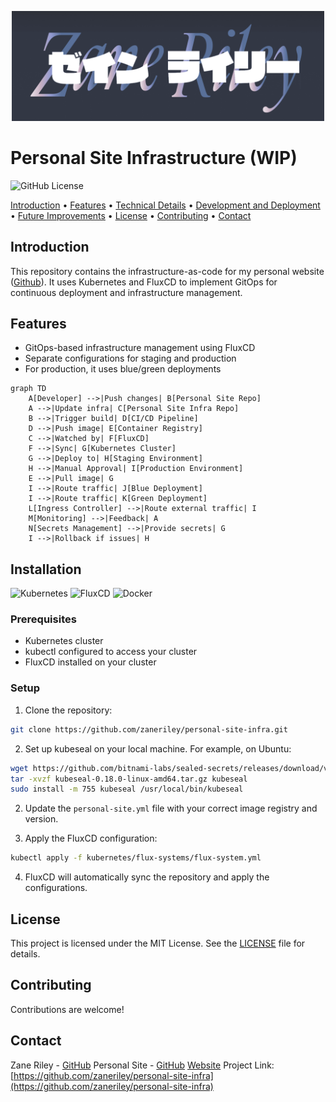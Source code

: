 <p align="center">
  <img src="https://github.com/zaneriley/personal-site/blob/main/logo.png" alt="Zane Riley Portfolio Logo" width="500"/>
</p>

# Personal Site Infrastructure (WIP)

<p align="left">
    <img src="https://img.shields.io/github/license/zaneriley/personal-site-infra" alt="GitHub License" />
</p>

<p align="left">
  <a href="#introduction">Introduction</a> •
  <a href="#features">Features</a> •
  <a href="#technical-details">Technical Details</a> •
  <a href="#development-and-deployment">Development and Deployment</a> •
  <a href="#future-improvements">Future Improvements</a> •
  <a href="#license">License</a> •
  <a href="#contributing">Contributing</a> •
  <a href="#contact">Contact</a>
</p>

## Introduction

This repository contains the infrastructure-as-code for my personal website ([Github](https://github.com/zaneriley/personal-site)). It uses Kubernetes and FluxCD to implement GitOps  for continuous deployment and infrastructure management.

## Features

- GitOps-based infrastructure management using FluxCD
- Separate configurations for staging and production
- For production, it uses blue/green deployments

```mermaid
graph TD
    A[Developer] -->|Push changes| B[Personal Site Repo]
    A -->|Update infra| C[Personal Site Infra Repo]
    B -->|Trigger build| D[CI/CD Pipeline]
    D -->|Push image| E[Container Registry]
    C -->|Watched by| F[FluxCD]
    F -->|Sync| G[Kubernetes Cluster]
    G -->|Deploy to| H[Staging Environment]
    H -->|Manual Approval| I[Production Environment]
    E -->|Pull image| G
    I -->|Route traffic| J[Blue Deployment]
    I -->|Route traffic| K[Green Deployment]
    L[Ingress Controller] -->|Route external traffic| I
    M[Monitoring] -->|Feedback| A
    N[Secrets Management] -->|Provide secrets| G
    I -->|Rollback if issues| H
```

## Installation

<p align="left">
  <img src="https://img.shields.io/badge/Kubernetes-326CE5?style=flat&logo=kubernetes&logoColor=white" alt="Kubernetes" />
  <img src="https://img.shields.io/badge/FluxCD-316192?style=flat&logo=flux&logoColor=white" alt="FluxCD" />
  <img src="https://img.shields.io/badge/Docker-2496ED?style=flat&logo=docker&logoColor=white" alt="Docker" />
</p>


### Prerequisites

- Kubernetes cluster
- kubectl configured to access your cluster
- FluxCD installed on your cluster

### Setup

1. Clone the repository:
```bash
git clone https://github.com/zaneriley/personal-site-infra.git
```

2. Set up kubeseal on your local machine. For example, on Ubuntu:
```bash
wget https://github.com/bitnami-labs/sealed-secrets/releases/download/v0.18.0/kubeseal-0.18.0-linux-amd64.tar.gz
tar -xvzf kubeseal-0.18.0-linux-amd64.tar.gz kubeseal
sudo install -m 755 kubeseal /usr/local/bin/kubeseal
```

2. Update the `personal-site.yml` file with your correct image registry and version.

3. Apply the FluxCD configuration:
```bash
kubectl apply -f kubernetes/flux-systems/flux-system.yml
```

4. FluxCD will automatically sync the repository and apply the configurations.


## License

This project is licensed under the MIT License. See the [LICENSE](LICENSE) file for details.

## Contributing

Contributions are welcome! 

## Contact

Zane Riley - [GitHub](https://github.com/zaneriley)
Personal Site - [GitHub](https://github.com/zaneriley/personal-site) [Website](https://zaneriley.com)
Project Link: [https://github.com/zaneriley/personal-site-infra](https://github.com/zaneriley/personal-site-infra)
